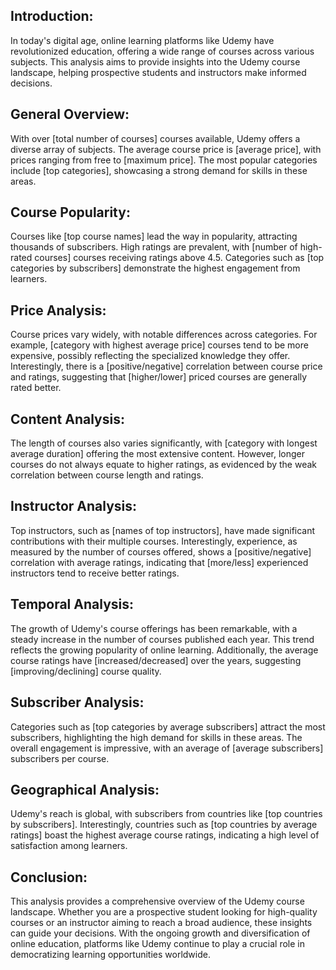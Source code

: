 ## Introduction:
In today's digital age, online learning platforms like Udemy have revolutionized education, offering a wide range of courses across various subjects. This analysis aims to provide insights into the Udemy course landscape, helping prospective students and instructors make informed decisions.

## General Overview:
With over [total number of courses] courses available, Udemy offers a diverse array of subjects. The average course price is [average price], with prices ranging from free to [maximum price]. The most popular categories include [top categories], showcasing a strong demand for skills in these areas.

## Course Popularity:
Courses like [top course names] lead the way in popularity, attracting thousands of subscribers. High ratings are prevalent, with [number of high-rated courses] courses receiving ratings above 4.5. Categories such as [top categories by subscribers] demonstrate the highest engagement from learners.

## Price Analysis:
Course prices vary widely, with notable differences across categories. For example, [category with highest average price] courses tend to be more expensive, possibly reflecting the specialized knowledge they offer. Interestingly, there is a [positive/negative] correlation between course price and ratings, suggesting that [higher/lower] priced courses are generally rated better.

## Content Analysis:
The length of courses also varies significantly, with [category with longest average duration] offering the most extensive content. However, longer courses do not always equate to higher ratings, as evidenced by the weak correlation between course length and ratings.

## Instructor Analysis:
Top instructors, such as [names of top instructors], have made significant contributions with their multiple courses. Interestingly, experience, as measured by the number of courses offered, shows a [positive/negative] correlation with average ratings, indicating that [more/less] experienced instructors tend to receive better ratings.

## Temporal Analysis:
The growth of Udemy's course offerings has been remarkable, with a steady increase in the number of courses published each year. This trend reflects the growing popularity of online learning. Additionally, the average course ratings have [increased/decreased] over the years, suggesting [improving/declining] course quality.

## Subscriber Analysis:
Categories such as [top categories by average subscribers] attract the most subscribers, highlighting the high demand for skills in these areas. The overall engagement is impressive, with an average of [average subscribers] subscribers per course.

## Geographical Analysis:
Udemy's reach is global, with subscribers from countries like [top countries by subscribers]. Interestingly, countries such as [top countries by average ratings] boast the highest average course ratings, indicating a high level of satisfaction among learners.

## Conclusion:
This analysis provides a comprehensive overview of the Udemy course landscape. Whether you are a prospective student looking for high-quality courses or an instructor aiming to reach a broad audience, these insights can guide your decisions. With the ongoing growth and diversification of online education, platforms like Udemy continue to play a crucial role in democratizing learning opportunities worldwide.